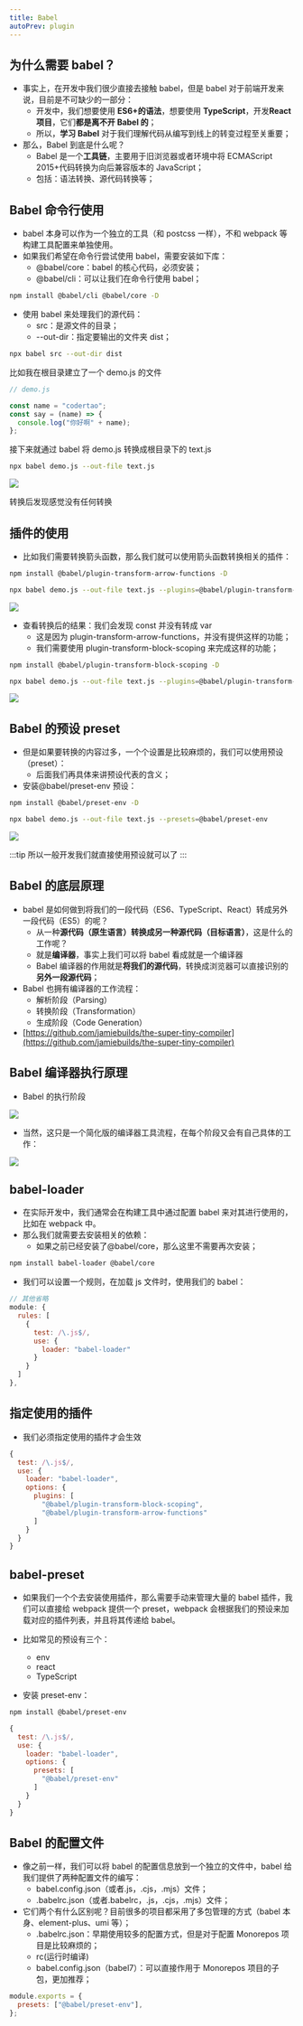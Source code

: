```yaml
---
title: Babel
autoPrev: plugin
---
```


## 为什么需要 babel？

- 事实上，在开发中我们很少直接去接触 babel，但是 babel 对于前端开发来说，目前是不可缺少的一部分：
  - 开发中，我们想要使用 **ES6+的语法**，想要使用 **TypeScript**，开发**React 项目**，它们**都是离不开 Babel 的**；
  - 所以，**学习 Babel** 对于我们理解代码从编写到线上的转变过程至关重要；
- 那么，Babel 到底是什么呢？
  - Babel 是一个**工具链**，主要用于旧浏览器或者环境中将 ECMAScript 2015+代码转换为向后兼容版本的
    JavaScript；
  - 包括：语法转换、源代码转换等；

## Babel 命令行使用

- babel 本身可以作为一个独立的工具（和 postcss 一样），不和 webpack 等构建工具配置来单独使用。
- 如果我们希望在命令行尝试使用 babel，需要安装如下库：
  - @babel/core：babel 的核心代码，必须安装；
  - @babel/cli：可以让我们在命令行使用 babel；

```sh
npm install @babel/cli @babel/core -D
```

- 使用 babel 来处理我们的源代码：
  - src：是源文件的目录；
  - --out-dir：指定要输出的文件夹 dist；

```sh
npx babel src --out-dir dist
```

比如我在根目录建立了一个 demo.js 的文件

```js
// demo.js

const name = "codertao";
const say = (name) => {
  console.log("你好啊" + name);
};
```

接下来就通过 babel 将 demo.js 转换成根目录下的 text.js

```sh
npx babel demo.js --out-file text.js
```

![](/pack/webpack/18.png)

转换后发现感觉没有任何转换

## 插件的使用

- 比如我们需要转换箭头函数，那么我们就可以使用箭头函数转换相关的插件：

```sh
npm install @babel/plugin-transform-arrow-functions -D
```

```sh
npx babel demo.js --out-file text.js --plugins=@babel/plugin-transform-arrow-functions
```

![](/pack/webpack/19.png)

- 查看转换后的结果：我们会发现 const 并没有转成 var
  - 这是因为 plugin-transform-arrow-functions，并没有提供这样的功能；
  - 我们需要使用 plugin-transform-block-scoping 来完成这样的功能；

```sh
npm install @babel/plugin-transform-block-scoping -D
```

```sh
npx babel demo.js --out-file text.js --plugins=@babel/plugin-transform-block-scoping,@babel/plugin-transform-arrow-functions
```

![](/pack/webpack/20.png)

## Babel 的预设 preset

- 但是如果要转换的内容过多，一个个设置是比较麻烦的，我们可以使用预设（preset）：
  - 后面我们再具体来讲预设代表的含义；
- 安装@babel/preset-env 预设：

```sh
npm install @babel/preset-env -D
```

```sh
npx babel demo.js --out-file text.js --presets=@babel/preset-env
```

![](/pack/webpack/21.png)

:::tip
所以一般开发我们就直接使用预设就可以了
:::

## Babel 的底层原理

- babel 是如何做到将我们的一段代码（ES6、TypeScript、React）转成另外一段代码（ES5）的呢？
  - 从一种**源代码（原生语言）**转换成**另一种源代码（目标语言）**，这是什么的工作呢？
  - 就是**编译器**，事实上我们可以将 babel 看成就是一个编译器
  - Babel 编译器的作用就是**将我们的源代码**，转换成浏览器可以直接识别的**另外一段源代码**；
- Babel 也拥有编译器的工作流程：
  - 解析阶段（Parsing）
  - 转换阶段（Transformation）
  - 生成阶段（Code Generation）
- [https://github.com/jamiebuilds/the-super-tiny-compiler](https://github.com/jamiebuilds/the-super-tiny-compiler)

## Babel 编译器执行原理

- Babel 的执行阶段

![](/pack/webpack/22.png)

- 当然，这只是一个简化版的编译器工具流程，在每个阶段又会有自己具体的工作：

![](/pack/webpack/23.png)

## babel-loader

- 在实际开发中，我们通常会在构建工具中通过配置 babel 来对其进行使用的，比如在 webpack 中。
- 那么我们就需要去安装相关的依赖：
  - 如果之前已经安装了@babel/core，那么这里不需要再次安装；

```sh
npm install babel-loader @babel/core
```

- 我们可以设置一个规则，在加载 js 文件时，使用我们的 babel：

```js
// 其他省略
module: {
  rules: [
    {
      test: /\.js$/,
      use: {
        loader: "babel-loader"
      }
    }
  ]
},
```

## 指定使用的插件

- 我们必须指定使用的插件才会生效

```js
{
  test: /\.js$/,
  use: {
    loader: "babel-loader",
    options: {
      plugins: [
        "@babel/plugin-transform-block-scoping",
        "@babel/plugin-transform-arrow-functions"
      ]
    }
  }
}
```

## babel-preset

- 如果我们一个个去安装使用插件，那么需要手动来管理大量的 babel 插件，我们可以直接给 webpack 提供一个
  preset，webpack 会根据我们的预设来加载对应的插件列表，并且将其传递给 babel。

- 比如常见的预设有三个：
  - env
  - react
  - TypeScript
- 安装 preset-env：

```sh
npm install @babel/preset-env
```

```js
{
  test: /\.js$/,
  use: {
    loader: "babel-loader",
    options: {
      presets: [
        "@babel/preset-env"
      ]
    }
  }
}
```

## Babel 的配置文件

- 像之前一样，我们可以将 babel 的配置信息放到一个独立的文件中，babel 给我们提供了两种配置文件的编写：
  - babel.config.json（或者.js，.cjs，.mjs）文件；
  - .babelrc.json（或者.babelrc，.js，.cjs，.mjs）文件；
- 它们两个有什么区别呢？目前很多的项目都采用了多包管理的方式（babel 本身、element-plus、umi 等）；
  - .babelrc.json：早期使用较多的配置方式，但是对于配置 Monorepos 项目是比较麻烦的；
  - rc(运行时编译)
  - babel.config.json（babel7）：可以直接作用于 Monorepos 项目的子包，更加推荐；

```js
module.exports = {
  presets: ["@babel/preset-env"],
};
```
